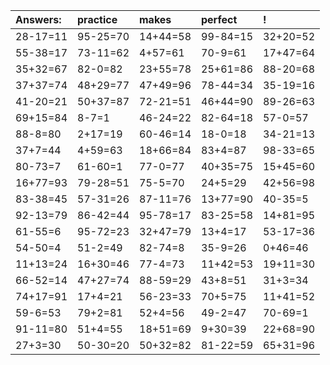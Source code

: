 | Answers: | practice | makes | perfect | ! |
| :--- | :--- | :--- | :--- | :--- |
| 28-17=11 | 95-25=70 | 14+44=58 | 99-84=15 | 32+20=52 | 
| 55-38=17 | 73-11=62 | 4+57=61 | 70-9=61 | 17+47=64 | 
| 35+32=67 | 82-0=82 | 23+55=78 | 25+61=86 | 88-20=68 | 
| 37+37=74 | 48+29=77 | 47+49=96 | 78-44=34 | 35-19=16 | 
| 41-20=21 | 50+37=87 | 72-21=51 | 46+44=90 | 89-26=63 | 
| 69+15=84 | 8-7=1 | 46-24=22 | 82-64=18 | 57-0=57 | 
| 88-8=80 | 2+17=19 | 60-46=14 | 18-0=18 | 34-21=13 | 
| 37+7=44 | 4+59=63 | 18+66=84 | 83+4=87 | 98-33=65 | 
| 80-73=7 | 61-60=1 | 77-0=77 | 40+35=75 | 15+45=60 | 
| 16+77=93 | 79-28=51 | 75-5=70 | 24+5=29 | 42+56=98 | 
| 83-38=45 | 57-31=26 | 87-11=76 | 13+77=90 | 40-35=5 | 
| 92-13=79 | 86-42=44 | 95-78=17 | 83-25=58 | 14+81=95 | 
| 61-55=6 | 95-72=23 | 32+47=79 | 13+4=17 | 53-17=36 | 
| 54-50=4 | 51-2=49 | 82-74=8 | 35-9=26 | 0+46=46 | 
| 11+13=24 | 16+30=46 | 77-4=73 | 11+42=53 | 19+11=30 | 
| 66-52=14 | 47+27=74 | 88-59=29 | 43+8=51 | 31+3=34 | 
| 74+17=91 | 17+4=21 | 56-23=33 | 70+5=75 | 11+41=52 | 
| 59-6=53 | 79+2=81 | 52+4=56 | 49-2=47 | 70-69=1 | 
| 91-11=80 | 51+4=55 | 18+51=69 | 9+30=39 | 22+68=90 | 
| 27+3=30 | 50-30=20 | 50+32=82 | 81-22=59 | 65+31=96 | 

